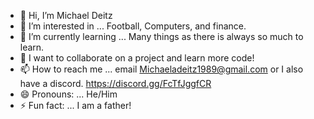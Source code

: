 - 👋 Hi, I’m Michael Deitz
- 👀 I’m interested in ... Football, Computers, and finance.
- 🌱 I’m currently learning ... Many things as there is always so much to learn.
- 💞️ I want to collaborate on a project and learn more code!
- 📫 How to reach me ... email Michaeladeitz1989@gmail.com or I also have a discord. https://discord.gg/FcTfJggfCR
- 😄 Pronouns: ... He/Him
- ⚡ Fun fact: ... I am a father!

<!---
michaeldeitz1989/michaeldeitz1989 is a ✨ special ✨ repository because its `README.md` (this file) appears on your GitHub profile.
You can click the Preview link to take a look at your changes.
--->
